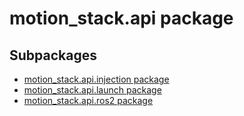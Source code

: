 # motion_stack.api package

## Subpackages

* [motion_stack.api.injection package](motion_stack.api.injection.md)
* [motion_stack.api.launch package](motion_stack.api.launch.md)
* [motion_stack.api.ros2 package](motion_stack.api.ros2.md)
